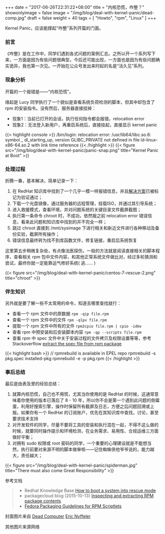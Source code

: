 +++
date = "2017-06-26T22:31:22+08:00"
title = "内核恐慌，咋整？"
showonlyimage = false
image = "/img/blog/deal-with-kernel-panic/dead-comp.jpg"
draft = false
weight = 40
tags = [ "Howto", "rpm", "Linux" ]
+++

Kernel Panic，应该能撑起"咋整"系列开篇的门面。
<!--more-->


### 前言

《咋整》是在工作中，同学们遇到各式问题的案例汇总。之所以开一个系列写下来，一方面是因为有些问题很典型，今后还可能出现，一方面也是因为有些问题确实诡异，我也第一次见。一开始在公众号发出来时起的名是“活久见”系列。

### 现象分析

开篇的一个报错是——“内核恐慌”。

缘起是 Lucy 同学执行了一个貌似是查看系统负荷检测的脚本，但其中却包含了 rpm 的安装指令。没有然后，服务器直接挂掉：

- 现象1：当前已打开的会话，执行任何指令都会报错，relocation error
- 现象2：无法登入新用户，再重启系统后，直接挂起，直接显示 kernel panic

{{< highlight console >}}
/bin/login: relocation error: /usr/lib64/libc.so.6:
    symbol _ dl_starting_up, version GLIBC_PRIVATE not defined
    in file ld-linux-x86-64.so.2 with link time reference
{{< /highlight >}}
{{< figure src="/img/blog/deal-with-kernel-panic/panic-snap.png" title="Kernel Panic at Boot" >}}

### 处理过程

折腾一番，基本解决，简单记录一下：

1. 在 RedHat 知识库中找到了一个几乎一模一样报错信息，并且[解决方案](https://access.redhat.com/solutions/1475913)已被标记为验证通过；
2. 下载一个光盘镜像，通过服务器的远程管理，挂载ISO，并通过其引导系统；
3. 进入救援模式，查看环境，并对问题系统的关键目录文件截屏截图；
4. 执行第一条命令  chroot 时，不成功，依然报之前 relocation error 错误信息，看来此问题和知识库中找到的并不完全一样；
5. 跳过 chroot 直接到 /mnt/sysimage 下进行相关和新近文件进行各种移动及备份实验，截屏所有操作；
6. 错误信息最终转为找不到库函数文件，修复链接，重启后系统恢复

这里第五步稍微复杂些，有点像法医探伤，一般的方法就是阅读直接相关的脚本程序，查看相关 rpm 包中文件内容，和其他正常系统文件做比对，经过多轮猜测和尝试，最终你就一定能靠运气修好系统( 逃…… )

{{< figure src="/img/blog/deal-with-kernel-panic/centos-7-rescue-2.png" title="chroot" >}}

### 伴生知识

另外就是要了解一些不太常用的命令，知道去哪里查找就行：

* 查看一个 rpm 文件中的原数据 ```rpm -qip file.rpm```
* 查看一个 rpm 文件中的文件 ```rpm -qlpv file.rpm```
* 提取一个 rpm 文件中所有的文件 ```rpm2cpio file.rpm | cpio -idmv ```
* 查看 rpm 中预安装和后安装脚本内容 ```rpm -qp --scripts file.rpm ```
* 查看 rpm 中 spec 文件中关于安装过程的文件拷贝及权限设置等等，参考 Stackoverflow [extract the spec file from rpm package](https://stackoverflow.com/a/14168474)


{{< highlight bash >}}
// rpmrebuild is available in EPEL repo
rpmrebuild -s pkg.spec installed-pkg
rpmrebuild -e -p pkg.rpm
{{< /highlight >}}

### 事后总结  

最后是由表及里的经验总结：  

  1. 就算内核恐慌，自己也不用慌，尤其当你使用的是 RedHat 的时候，这通常意味着你使用的版本已落后了 8 - 10 年，所以你不会是第一个遇到此问题的倒霉蛋，利用好搜索引擎，操作时保留所有截屏及日志，方便之后问题回溯或上报。如果你有一个 RedHat 的订阅账户，优先在其知识库中查找，讨论，甚至要求技术支持
  2. 对开发软件的同学，尽量不要将工具的安装和执行混在一起，不得不这么做的时候，就要同时操作提示和环境检测，在业务需求、易用性、合规运维三方面做好平衡；
  3. 对拥有 sudo 权限或 root 密码的同学，一个重要的心理建设就是不能想当然，执行前要对来源不明的脚本做审核——记住蜘蛛侠他爷爷说的，能力越大，责任越大；

{{< figure src="/img/blog/deal-with-kernel-panic/spiderman.jpg" title="There must also come Great Responsibility" >}}


参考文档

> - Redhat Knowledge Base [How to boot a system into rescue mode](https://access.redhat.com/solutions/770703)
> - packagecloud blog (2015-10-13) [Inspecting and extracting RPM package contents]( https://blog.packagecloud.io/eng/2015/10/13/inspect-extract-contents-rpm-packages/)
> - [Fedora Packaging Guidelines for RPM Scriptlets](https://fedoraproject.org/wiki/Packaging:Scriptlets)

封面图片来自 [Dead Computer](https://dribbble.com/shots/538431-Dead-Computer) <a href="https://dribbble.com/doe_eyed"><i class="fa fa-dribbble" aria-hidden="true"></i> Eric Nyffeler</a>  

其他图片来源网络
